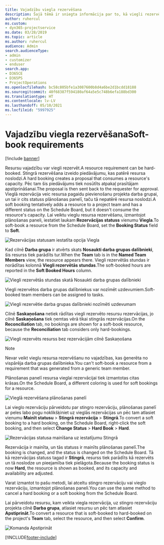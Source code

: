 ```yaml
---
title: Vajadzību viegla rezervēšana
description: Šajā tēmā ir sniegta informācija par to, kā viegli rezervēt vajadzības.
author: ruhercul
ms.custom:
- dyn365-projectservice
ms.date: 03/28/2019
ms.topic: article
ms.author: ruhercul
audience: Admin
search.audienceType:
- admin
- customizer
- enduser
search.app:
- D365CE
- D365PS
- ProjectOperations
ms.openlocfilehash: bc58c805bfe1a3087600b8d4a6be2d1bcdd18188
ms.sourcegitcommit: 40f68387f594180af64a5e5c748b6efa188bd300
ms.translationtype: HT
ms.contentlocale: lv-LV
ms.lasthandoff: 05/10/2021
ms.locfileid: "5997925"
---
```

# <a name="soft-book-requirements"></a><span data-ttu-id="8d244-103">Vajadzību viegla rezervēšana</span><span class="sxs-lookup"><span data-stu-id="8d244-103">Soft-book requirements</span></span>

[!include [banner](../includes/psa-now-project-operations.md)]

<span data-ttu-id="8d244-104">Resursu vajadzību var viegli rezervēt.</span><span class="sxs-lookup"><span data-stu-id="8d244-104">A resource requirement can be hard-booked.</span></span> <span data-ttu-id="8d244-105">Stingrā rezervēšana izveido piedāvājumu, kas patērē resursa noslodzi.</span><span class="sxs-lookup"><span data-stu-id="8d244-105">A hard booking creates a proposal that consumes a resource's capacity.</span></span> <span data-ttu-id="8d244-106">Pēc tam šis piedāvājums tiek nosūtīts atpakaļ prasītājam apstiprināšanai.</span><span class="sxs-lookup"><span data-stu-id="8d244-106">The proposal is then sent back to the requester for approval.</span></span> <span data-ttu-id="8d244-107">Vieglā rezervācija veic resursa pagaidu pievienošanu projekta darba grupai, un tai ir cits statuss plānošanas panelī, taču tā nepatērē resursa noslodzi.</span><span class="sxs-lookup"><span data-stu-id="8d244-107">A soft booking tentatively adds a resource to a project team and has a different status on the Schedule Board, but it doesn't consume the resource's capacity.</span></span> <span data-ttu-id="8d244-108">Lai veiktu vieglu resursa rezervēšanu, izmantojot plānošanas paneli, iestatiet laukam **Rezervācijas statuss** vienumu **Viegla**.</span><span class="sxs-lookup"><span data-stu-id="8d244-108">To soft-book a resource from the Schedule Board, set the **Booking Status** field to **Soft**.</span></span>

![Rezervācijas statusam iestatīta opcija Viegla](media/Resource-Management-image77.png)

<span data-ttu-id="8d244-110">Kad cilnē **Darba grupa** ir atvērts skats **Nosaukti darba grupas dalībnieki**, šis resurss tiek parādīts tur.</span><span class="sxs-lookup"><span data-stu-id="8d244-110">When the **Team** tab is in the **Named Team Members** view, the resource appears there.</span></span> <span data-ttu-id="8d244-111">Viegli rezervētās stundas ir norādītas kolonnā **Viegli rezervētās stundas**.</span><span class="sxs-lookup"><span data-stu-id="8d244-111">The soft-booked hours are reported in the **Soft Booked Hours** column.</span></span>

![Viegli rezervētās stundas skatā Nosaukti darba grupas dalībnieki](media/Resource-Management-image78.png)

<span data-ttu-id="8d244-113">Viegli rezervētos darba grupas dalībniekus var nozīmēt uzdevumiem.</span><span class="sxs-lookup"><span data-stu-id="8d244-113">Soft-booked team members can be assigned to tasks.</span></span>

![Viegli rezervētie darba grupas dalībnieki nozīmēti uzdevumam](media/Resource-Management-image79.png)

<span data-ttu-id="8d244-115">Cilnē **Saskaņošana** netiek rādītas viegli rezervēto resursu rezervācijas, jo cilnē **Saskaņošana** tiek ņemtas vērā tikai stingrās rezervācijas.</span><span class="sxs-lookup"><span data-stu-id="8d244-115">On the **Reconciliation** tab, no bookings are shown for a soft-book resource, because the **Reconciliation** tab considers only hard-bookings.</span></span>

![Viegli rezervēts resurss bez rezervācijām cilnē Saskaņošana](media/Resource-Management-image80.png)

> [!NOTE]
> <span data-ttu-id="8d244-117">Nevar veikt vieglu resursa rezervēšanu no vajadzības, kas ģenerēta no vispārēja darba grupas dalībnieka.</span><span class="sxs-lookup"><span data-stu-id="8d244-117">You can't soft-book a resource from a requirement that was generated from a generic team member.</span></span>

<span data-ttu-id="8d244-118">Plānošanas panelī resursa vieglai rezervācijai tiek izmantotas citas krāsas.</span><span class="sxs-lookup"><span data-stu-id="8d244-118">On the Schedule Board, a different coloring is used for soft bookings for a resource.</span></span>

![Vieglā rezervēšana plānošanas panelī](media/Resource-Management-image81.png)

<span data-ttu-id="8d244-120">Lai vieglo rezervāciju pārveidotu par stingro rezervāciju, plānošanas panelī ar peles labo pogu noklikšķiniet uz vieglās rezervācijas un pēc tam atlasiet vienumu **Mainīt statusu** \> **Stingrā rezervācija** \> **Stingrā**.</span><span class="sxs-lookup"><span data-stu-id="8d244-120">To convert a soft booking to a hard booking, on the Schedule Board, right-click the soft booking, and then select **Change Status** \> **Hard Book** \> **Hard**.</span></span>

![Rezervācijas statusa mainīšana uz iestatījumu Stingrā](media/Resource-Management-image82.png)

<span data-ttu-id="8d244-122">Rezervācija ir mainīta, un tās statuss ir mainīts plānošanas panelī.</span><span class="sxs-lookup"><span data-stu-id="8d244-122">The booking is changed, and the status is changed on the Schedule Board.</span></span> <span data-ttu-id="8d244-123">Tā kā rezervācijas statuss tagad ir **Stingrā**, resurss tiek parādīts kā rezervēts un tā noslodze un pieejamība tiek pielāgota.</span><span class="sxs-lookup"><span data-stu-id="8d244-123">Because the booking status is now **Hard**, the resource is shown as booked, and its capacity and availability are adjusted.</span></span>

<span data-ttu-id="8d244-124">Varat izmantot to pašu metodi, lai atceltu stingro rezervāciju vai vieglo rezervāciju, izmantojot plānošanas paneli.</span><span class="sxs-lookup"><span data-stu-id="8d244-124">You can use the same method to cancel a hard booking or a soft booking from the Schedule Board.</span></span>

<span data-ttu-id="8d244-125">Lai pārveidotu resursu, kam veikta viegla rezervācija, uz stingro rezervāciju projekta cilnē **Darba grupa**, atlasiet resursu un pēc tam atlasiet **Apstiprināt**.</span><span class="sxs-lookup"><span data-stu-id="8d244-125">To convert a resource that is soft-booked to hard-booked on the project's **Team** tab, select the resource, and then select **Confirm**.</span></span>

![Komanda Apstiprināt](media/Resource-Management-image83.png)


[!INCLUDE[footer-include](../includes/footer-banner.md)]